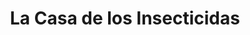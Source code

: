 ---
title: "La Casa de los Insecticidas"
url: /ciudad-autonoma-de-buenos-aires/la-casa-de-los-insecticidas/
shop: control de plagas
---
